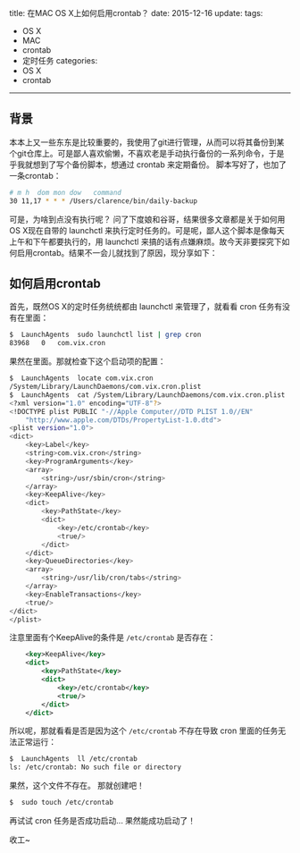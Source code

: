 title: 在MAC OS X上如何启用crontab？
date: 2015-12-16
update: 
tags: 
  - OS X
  - MAC
  - crontab
  - 定时任务
categories: 
  - OS X
  - crontab
----

## 背景
本本上又一些东东是比较重要的，我使用了git进行管理，从而可以将其备份到某个git仓库上。可是鄙人喜欢偷懒，不喜欢老是手动执行备份的一系列命令，于是乎我就想到了写个备份脚本，想通过 crontab 来定期备份。
脚本写好了，也加了一条crontab：

```sh
# m h  dom mon dow   command
30 11,17 * * * /Users/clarence/bin/daily-backup
```

可是，为啥到点没有执行呢？
问了下度娘和谷哥，结果很多文章都是关于如何用OS X现在自带的 launchctl 来执行定时任务的。可是呢，鄙人这个脚本是像每天上午和下午都要执行的，用 launchctl 来搞的话有点嫌麻烦。故今天非要探究下如何启用crontab。结果不一会儿就找到了原因，现分享如下：

## 如何启用crontab
首先，既然OS X的定时任务统统都由 launchctl 来管理了，就看看 cron 任务有没有在里面：

```sh
$  LaunchAgents  sudo launchctl list | grep cron
83968	0	com.vix.cron
```

果然在里面。那就检查下这个启动项的配置：

```sh
$  LaunchAgents  locate com.vix.cron
/System/Library/LaunchDaemons/com.vix.cron.plist
$  LaunchAgents  cat /System/Library/LaunchDaemons/com.vix.cron.plist
<?xml version="1.0" encoding="UTF-8"?>
<!DOCTYPE plist PUBLIC "-//Apple Computer//DTD PLIST 1.0//EN"
	"http://www.apple.com/DTDs/PropertyList-1.0.dtd">
<plist version="1.0">
<dict>
	<key>Label</key>
	<string>com.vix.cron</string>
	<key>ProgramArguments</key>
	<array>
		<string>/usr/sbin/cron</string>
	</array>
	<key>KeepAlive</key>
	<dict>
		<key>PathState</key>
		<dict>
			<key>/etc/crontab</key>
			<true/>
		</dict>
	</dict>
	<key>QueueDirectories</key>
	<array>
		<string>/usr/lib/cron/tabs</string>
	</array>
	<key>EnableTransactions</key>
	<true/>
</dict>
</plist>
```

注意里面有个KeepAlive的条件是 `/etc/crontab` 是否存在：

```xml
	<key>KeepAlive</key>
	<dict>
		<key>PathState</key>
		<dict>
			<key>/etc/crontab</key>
			<true/>
		</dict>
	</dict>
```

所以呢，那就看看是否是因为这个 `/etc/crontab` 不存在导致 cron 里面的任务无法正常运行：

```sh
$  LaunchAgents  ll /etc/crontab
ls: /etc/crontab: No such file or directory
```
果然，这个文件不存在。
那就创建吧！

```sh
$  sudo touch /etc/crontab
```

再试试 cron 任务是否成功启动... 果然能成功启动了！

收工~


